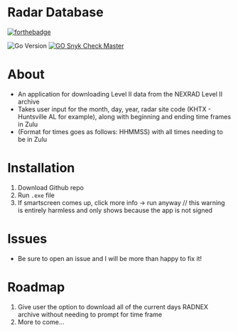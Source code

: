 # Radar Database

[![forthebadge](https://forthebadge.com/images/badges/made-with-go.svg)](https://forthebadge.com)

![Go Version](https://img.shields.io/badge/GO-1.22.2-yellow)
[![GO Snyk Check Master](https://github.com/Zachdehooge/Radar_Database/actions/workflows/snyk.yml/badge.svg?branch=main)](https://github.com/Zachdehooge/Radar_Database/actions/workflows/snyk.yml)

# About
* An application for downloading Level II data from the NEXRAD Level II archive
* Takes user input for the month, day, year, radar site code (KHTX - Huntsville AL for example), along with beginning and ending time frames in Zulu
* (Format for times goes as follows: HHMMSS) with all times needing to be in Zulu

# Installation

1. Download Github repo
2. Run `.exe` file
3. If smartscreen comes up, click more info -> run anyway // this warning is entirely harmless and only shows because the app is not signed

# Issues
* Be sure to open an issue and I will be more than happy to fix it!

# Roadmap
1. Give user the option to download all of the current days RADNEX archive without needing to prompt for time frame
2. More to come...
